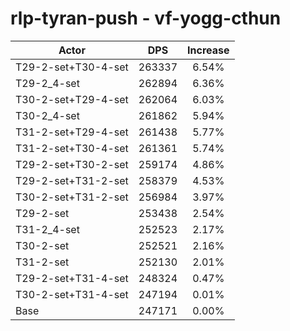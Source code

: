 # rlp-tyran-push - vf-yogg-cthun
| Actor | DPS | Increase |
|---|:---:|:---:|
|T29-2-set+T30-4-set|263337|6.54%|
|T29-2_4-set|262894|6.36%|
|T30-2-set+T29-4-set|262064|6.03%|
|T30-2_4-set|261862|5.94%|
|T31-2-set+T29-4-set|261438|5.77%|
|T31-2-set+T30-4-set|261361|5.74%|
|T29-2-set+T30-2-set|259174|4.86%|
|T29-2-set+T31-2-set|258379|4.53%|
|T30-2-set+T31-2-set|256984|3.97%|
|T29-2-set|253438|2.54%|
|T31-2_4-set|252523|2.17%|
|T30-2-set|252521|2.16%|
|T31-2-set|252130|2.01%|
|T29-2-set+T31-4-set|248324|0.47%|
|T30-2-set+T31-4-set|247194|0.01%|
|Base|247171|0.00%|
